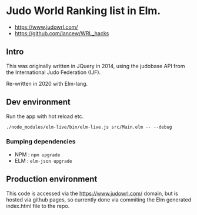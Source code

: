 # Judo World Ranking list in Elm.
* https://www.judowrl.com/
* https://github.com/lancew/WRL_hacks

## Intro
This was originally written in JQuery in 2014, using the judobase API from the International Judo Federation (IJF).

Re-written in 2020 with Elm-lang.

## Dev environment

Run the app with hot reload etc.

 ```./node_modules/elm-live/bin/elm-live.js src/Main.elm -- --debug```

 ### Bumping dependencies
 * NPM : ```npm upgrade```
 * ELM : ```elm-json upgrade```

## Production environment

This code is accessed via the https://www.judowrl.com/ domain, but is hosted via github pages, so currently done via commiting the Elm generated index.html file to the repo.


